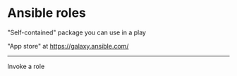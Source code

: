 # Ansible roles

"Self-contained" package you can use in a play

"App store" at https://galaxy.ansible.com/

---
Invoke a role